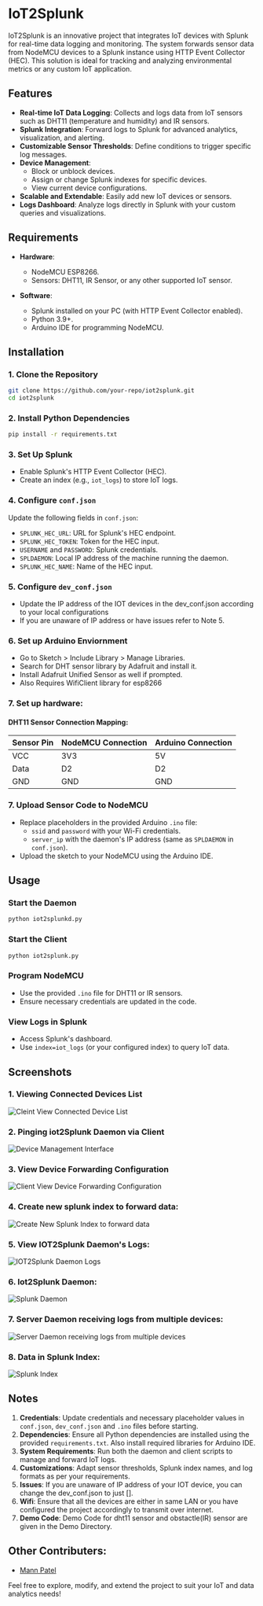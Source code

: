 # IoT2Splunk

IoT2Splunk is an innovative project that integrates IoT devices with Splunk for real-time data logging and monitoring. The system forwards sensor data from NodeMCU devices to a Splunk instance using HTTP Event Collector (HEC). This solution is ideal for tracking and analyzing environmental metrics or any custom IoT application.

## Features

- **Real-time IoT Data Logging**: Collects and logs data from IoT sensors such as DHT11 (temperature and humidity) and IR sensors.
- **Splunk Integration**: Forward logs to Splunk for advanced analytics, visualization, and alerting.
- **Customizable Sensor Thresholds**: Define conditions to trigger specific log messages.
- **Device Management**: 
  - Block or unblock devices.
  - Assign or change Splunk indexes for specific devices.
  - View current device configurations.
- **Scalable and Extendable**: Easily add new IoT devices or sensors.
- **Logs Dashboard**: Analyze logs directly in Splunk with your custom queries and visualizations.

## Requirements

- **Hardware**:
  - NodeMCU ESP8266.
  - Sensors: DHT11, IR Sensor, or any other supported IoT sensor.
  
- **Software**:
  - Splunk installed on your PC (with HTTP Event Collector enabled).
  - Python 3.9+.
  - Arduino IDE for programming NodeMCU.

## Installation

### 1. Clone the Repository
```bash
git clone https://github.com/your-repo/iot2splunk.git
cd iot2splunk
```

### 2. Install Python Dependencies
```bash
pip install -r requirements.txt
```

### 3. Set Up Splunk
- Enable Splunk's HTTP Event Collector (HEC).
- Create an index (e.g., `iot_logs`) to store IoT logs.

### 4. Configure `conf.json`
Update the following fields in `conf.json`:
- `SPLUNK_HEC_URL`: URL for Splunk's HEC endpoint.
- `SPLUNK_HEC_TOKEN`: Token for the HEC input.
- `USERNAME` and `PASSWORD`: Splunk credentials.
- `SPLDAEMON`: Local IP address of the machine running the daemon.
- `SPLUNK_HEC_NAME`: Name of the HEC input.

### 5. Configure `dev_conf.json`
- Update the IP address of the IOT devices in the dev_conf.json according to your local configurations
- If you are unaware of IP address or have issues refer to Note 5.

### 6. Set up Arduino Enviornment
- Go to Sketch > Include Library > Manage Libraries.
- Search for DHT sensor library by Adafruit and install it.
- Install Adafruit Unified Sensor as well if prompted.
- Also Requires WifiClient library for esp8266

### 7. Set up hardware:

#### DHT11 Sensor Connection Mapping:

| **Sensor Pin** | **NodeMCU Connection** | **Arduino Connection** |  
|-----------------|-------------------------|-------------------------| 
| VCC             | 3V3                    | 5V                      |  
| Data            | D2                     | D2                      |  
| GND             | GND                    | GND                     |  

### 7. Upload Sensor Code to NodeMCU
- Replace placeholders in the provided Arduino `.ino` file:
  - `ssid` and `password` with your Wi-Fi credentials.
  - `server_ip` with the daemon's IP address (same as `SPLDAEMON` in `conf.json`).
- Upload the sketch to your NodeMCU using the Arduino IDE.

## Usage

### Start the Daemon
```bash
python iot2splunkd.py
```

### Start the Client
```bash
python iot2splunk.py
```

### Program NodeMCU
- Use the provided `.ino` file for DHT11 or IR sensors.
- Ensure necessary credentials are updated in the code.

### View Logs in Splunk
- Access Splunk's dashboard.
- Use `index=iot_logs` (or your configured index) to query IoT data.

## Screenshots

### 1. Viewing Connected Devices List  
![Cleint View Connected Device List](Screenshots/Cleint_View_Connected_Device_List.png)  

### 2. Pinging iot2Splunk Daemon via Client  
![Device Management Interface](Screenshots/Client_Ping_Server.png)  

### 3. View Device Forwarding Configuration  
![Client View Device Forwarding Configuration](Screenshots/Client_View_Device_Forwarding_Configuration.png) 

### 4. Create new splunk index to forward data:  
![Create New Splunk Index to forward data](Screenshots/Create_New_Splunk_Index_to_forward_data_to.png) 

### 5. View IOT2Splunk Daemon's Logs:
![IOT2Splunk Daemon Logs](Screenshots/IOT2Splunk_Daemon_Logs.png) 

### 6. Iot2Splunk Daemon:  
![Splunk Daemon](Screenshots/Splunk_Daemon.png) 

### 7. Server Daemon receiving logs from multiple devices:  
![Server Daemon receiving logs from multiple devices](Screenshots/Server_Daemon_receiving_logs_from_multiple_devices.png) 

### 8. Data in Splunk Index:  
![Splunk Index](Screenshots/Splunk_Index.png)


## Notes

1. **Credentials**: Update credentials and necessary placeholder values in `conf.json`, `dev_conf.json` and `.ino` files before starting.
2. **Dependencies**: Ensure all Python dependencies are installed using the provided `requirements.txt`. Also install required libraries for Arduino IDE.
3. **System Requirements**: Run both the daemon and client scripts to manage and forward IoT logs.
4. **Customizations**: Adapt sensor thresholds, Splunk index names, and log formats as per your requirements.
5. **Issues**: If you are unaware of IP address of your IOT device, you can change the dev_conf.json to just [].
6. **Wifi**: Ensure that all the devices are either in same LAN or you have configured the project accordingly to transmit over internet.
7. **Demo Code**: Demo Code for dht11 sensor and obstactle(IR) sensor are given in the Demo Directory.

## Other Contributers:
- [Mann Patel](https://github.com/Mann2oo2)

Feel free to explore, modify, and extend the project to suit your IoT and data analytics needs!

